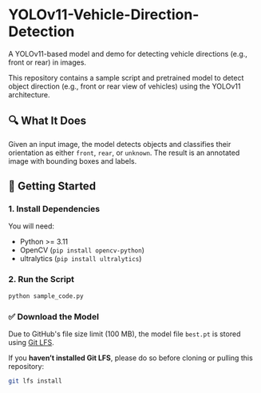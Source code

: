 # YOLOv11-Vehicle-Direction-Detection
A YOLOv11-based model and demo for detecting vehicle directions (e.g., front or rear) in images.

This repository contains a sample script and pretrained model to detect object direction (e.g., front or rear view of vehicles) using the YOLOv11 architecture.

## 🔍 What It Does

Given an input image, the model detects objects and classifies their orientation as either `front`, `rear`, or `unknown`. The result is an annotated image with bounding boxes and labels.

## 🚀 Getting Started

### 1. Install Dependencies

You will need:

- Python >= 3.11  
- OpenCV (`pip install opencv-python`)  
- ultralytics (`pip install ultralytics`)

### 2. Run the Script


```bash
python sample_code.py
```

### ✅ Download the Model

Due to GitHub's file size limit (100 MB), the model file `best.pt` is stored using [Git LFS](https://git-lfs.github.com/).

If you **haven’t installed Git LFS**, please do so before cloning or pulling this repository:

```bash
git lfs install
```